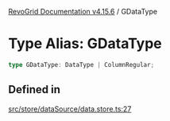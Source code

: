 [RevoGrid Documentation v4.15.6](README.md) / GDataType

# Type Alias: GDataType

```ts
type GDataType: DataType | ColumnRegular;
```

## Defined in

[src/store/dataSource/data.store.ts:27](https://github.com/revolist/revogrid/blob/8ab186c1ae2faee97d25784acff6dbf4187524f8/src/store/dataSource/data.store.ts#L27)
